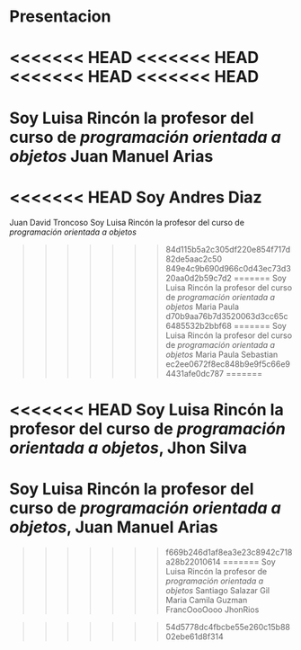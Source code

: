 # Presentacion
<<<<<<< HEAD
<<<<<<< HEAD
<<<<<<< HEAD
<<<<<<< HEAD
======
Soy Luisa Rincón la profesor del curso de *programación orientada a objetos* Juan Manuel Arias
=======

<<<<<<< HEAD
Soy Andres Diaz
=======
Juan David Troncoso Soy Luisa Rincón la profesor del curso de *programación orientada a objetos*
>>>>>>> 84d115b5a2c305df220e854f717d82de5aac2c50
>>>>>>> 849e4c9b690d966c0d43ec73d320aa0d2b59c7d2
=======
Soy Luisa Rincón la profesor del curso de *programación orientada a objetos* Maria Paula
>>>>>>> d70b9aa76b7d3520063d3cc65c6485532b2bbf68
=======
Soy Luisa Rincón la profesor del curso de *programación orientada a objetos* Maria Paula Sebastian
>>>>>>> ec2ee0672f8ec848b9e9f5c66e94431afe0dc787
=======

<<<<<<< HEAD
Soy Luisa Rincón la profesor del curso de *programación orientada a objetos*, Jhon Silva
======
Soy Luisa Rincón la profesor del curso de *programación orientada a objetos*, Juan Manuel Arias
======

>>>>>>> f669b246d1af8ea3e23c8942c718a28b22010614
=======
Soy Luisa Rincón la profesor de *programación orientada a objetos* Santiago Salazar Gil Maria Camila Guzman FrancOooOooo JhonRios

>>>>>>> 54d5778dc4fbcbe55e260c15b8802ebe61d8f314
